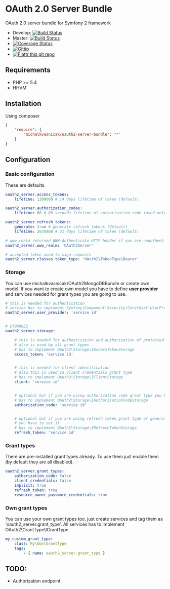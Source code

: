 # OAuth 2.0 Server Bundle

OAuth 2.0 server bundle for Symfony 2 framework

* Develop: [![Build Status](https://secure.travis-ci.org/michalkvasnicak/oauth2-server-bundle.png?branch=develop)](http://travis-ci.org/michalkvasnicak/oauth2-server-bundle)
* Master: [![Build Status](https://secure.travis-ci.org/michalkvasnicak/oauth2-server-bundle.png?branch=master)](http://travis-ci.org/michalkvasnicak/oauth2-server-bundle)
* [![Coverage Status](https://img.shields.io/coveralls/michalkvasnicak/oauth2-server-bundle.svg)](https://coveralls.io/r/michalkvasnicak/oauth2-server-bundle?branch=develop)
* [![Gittip](http://img.shields.io/gittip/michalkvasnicak.svg)](https://www.gittip.com/michalkvasnicak)
* [![Flattr this git repo](http://api.flattr.com/button/flattr-badge-large.png)](https://flattr.com/submit/auto?user_id=kvasnicak.michal&url=https://github.com/michalkvasnicak/oauth2-server-bundle&title=michalkvasnicak/oauth2-server-bundle&language=php&tags=github&category=software)

## Requirements

* PHP >= 5.4
* HHVM

## Installation

Using composer

```json
{
    "require": {
        "michalkvasnicak/oauth2-server-bundle": "*"
    }
}
```

## Configuration

### Basic configuration

These are defaults.

```yaml
oauth2_server.access_tokens:
    lifetime: 1209600 # 14 days lifetime of token (default)

oauth2_server.authorization_codes:
    lifetime: 60 # 60 seconds lifetime of authorization code (used only by authorization code grant type)

oauth2_server.refresh_tokens:
    generate: true # generate refresh tokens (default)
    lifetime: 2678400 # 31 days lifetime of token (default)

# www_realm returned WWW-Authenticate HTTP header if you are unauthenticated
oauth2_server.www_realm: 'OAuth2Server'

# accepted token used to sign requests
oauth2_server.classes.token_type: 'OAuth2\TokenType\Bearer'
```

### Storage

You can use michalkvasnicak/OAuth2MongoDBBundle or create own model. If you want to create own model you have to define **user provider** and services needed for grant types you are going to use.

```yaml
# this is needed for authentication
# service has to implement Symfony\Component\Security\Core\User\UserProviderInterface
oauth2_server.user_provider: 'service id'


# STORAGES
oauth2_server.storage:

    # this is needed for authentication and authorization of protected requests
    # also is used by all grant types
    # has to implement OAuth2\Storage\IAccessTokenStorage
    access_token: 'service id'


    # this is needed for client identification
    # also this is used in client credentials grant type
    # has to implement OAuth2\Storage\IClientStorage
    client: 'service id'


    # optional but if you are using authorization code grant type you have to set it
    # has to implement OAuth2\Storage\IAuthorizationCodeStorage
    authorization_code: 'service id'


    # optional but if you are using refresh token grant type or generating refresh tokens
    # you have to set it
    # has to implement OAuth2\Storage\IRefreshTokenStorage
    refresh_token: 'service id'

```

### Grant types

There are pre-installed grant types already. To use them just enable them (by default they are all disabled).

```yaml
oauth2_server.grant_types:
    authorization_code: false
    client_credentials: false
    implicit: true
    refresh_token: true
    resource_owner_password_credentials: true
```

### Own grant types

You can use your own grant types too, just create services and tag them as 'oauth2_server.grant_type'. All services has to implement OAuth2\GrantType\IGrantType.

```yaml
my_custom_grant_type:
    class: My\Own\GrantType
    tags:
        - { name: oauth2_server.grant_type }
```

## TODO:

* Authorization endpoint
